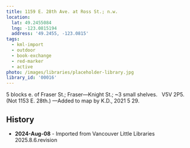 ```yaml
---
title: 1159 E. 28th Ave. at Ross St.; n.w.
location:
  lat: 49.2455084
  lng: -123.0815194
  address: '49.2455, -123.0815'
tags:
  - kml-import
  - outdoor
  - book-exchange
  - red-marker
  - active
photo: /images/libraries/placeholder-library.jpg
library_id: '00016'
---
```

5 blocks e. of Fraser St.; Fraser—Knight St.;
~3 small shelves.  
V5V 2P5.  (Not 1153 E. 28th.)
—Added to map by K.D., 2021 5 29.

## History
- **2024-Aug-08** - Imported from Vancouver Little Libraries 2025.8.6.revision
